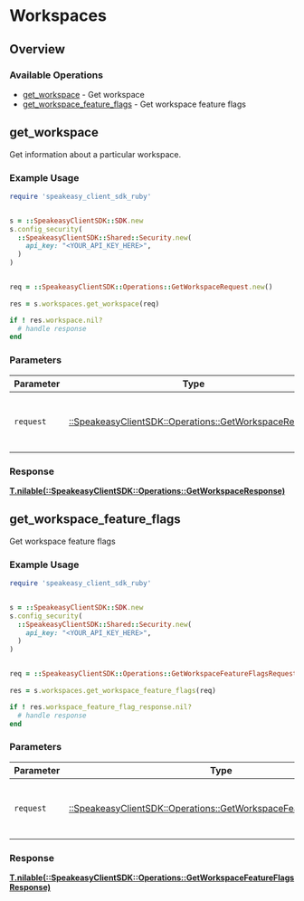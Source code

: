 # Workspaces

## Overview

### Available Operations

* [get_workspace](#get_workspace) - Get workspace
* [get_workspace_feature_flags](#get_workspace_feature_flags) - Get workspace feature flags

## get_workspace

Get information about a particular workspace.

### Example Usage

```ruby
require 'speakeasy_client_sdk_ruby'


s = ::SpeakeasyClientSDK::SDK.new
s.config_security(
  ::SpeakeasyClientSDK::Shared::Security.new(
    api_key: "<YOUR_API_KEY_HERE>",
  )
)


req = ::SpeakeasyClientSDK::Operations::GetWorkspaceRequest.new()
    
res = s.workspaces.get_workspace(req)

if ! res.workspace.nil?
  # handle response
end

```

### Parameters

| Parameter                                                                                               | Type                                                                                                    | Required                                                                                                | Description                                                                                             |
| ------------------------------------------------------------------------------------------------------- | ------------------------------------------------------------------------------------------------------- | ------------------------------------------------------------------------------------------------------- | ------------------------------------------------------------------------------------------------------- |
| `request`                                                                                               | [::SpeakeasyClientSDK::Operations::GetWorkspaceRequest](../../models/operations/getworkspacerequest.md) | :heavy_check_mark:                                                                                      | The request object to use for the request.                                                              |

### Response

**[T.nilable(::SpeakeasyClientSDK::Operations::GetWorkspaceResponse)](../../models/operations/getworkspaceresponse.md)**




## get_workspace_feature_flags

Get workspace feature flags

### Example Usage

```ruby
require 'speakeasy_client_sdk_ruby'


s = ::SpeakeasyClientSDK::SDK.new
s.config_security(
  ::SpeakeasyClientSDK::Shared::Security.new(
    api_key: "<YOUR_API_KEY_HERE>",
  )
)


req = ::SpeakeasyClientSDK::Operations::GetWorkspaceFeatureFlagsRequest.new()
    
res = s.workspaces.get_workspace_feature_flags(req)

if ! res.workspace_feature_flag_response.nil?
  # handle response
end

```

### Parameters

| Parameter                                                                                                                       | Type                                                                                                                            | Required                                                                                                                        | Description                                                                                                                     |
| ------------------------------------------------------------------------------------------------------------------------------- | ------------------------------------------------------------------------------------------------------------------------------- | ------------------------------------------------------------------------------------------------------------------------------- | ------------------------------------------------------------------------------------------------------------------------------- |
| `request`                                                                                                                       | [::SpeakeasyClientSDK::Operations::GetWorkspaceFeatureFlagsRequest](../../models/operations/getworkspacefeatureflagsrequest.md) | :heavy_check_mark:                                                                                                              | The request object to use for the request.                                                                                      |

### Response

**[T.nilable(::SpeakeasyClientSDK::Operations::GetWorkspaceFeatureFlagsResponse)](../../models/operations/getworkspacefeatureflagsresponse.md)**


